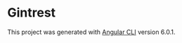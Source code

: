# Gintrest

This project was generated with [Angular CLI](https://github.com/angular/angular-cli) version 6.0.1.
